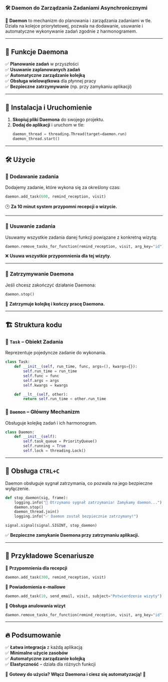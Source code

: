 ### 🛠 **Daemon do Zarządzania Zadaniami Asynchronicznymi**

🚀 **Daemon** to mechanizm do planowania i zarządzania zadaniami w tle. Działa na kolejce priorytetowej, pozwala na dodawanie, usuwanie i automatyczne wykonywanie zadań zgodnie z harmonogramem.

---

## 📌 **Funkcje Daemona**
✅ **Planowanie zadań** w przyszłości  
✅ **Usuwanie zaplanowanych zadań**  
✅ **Automatyczne zarządzanie kolejką**  
✅ **Obsługa wielowątkowa** dla płynnej pracy  
✅ **Bezpieczne zatrzymywanie** (np. przy zamykaniu aplikacji)

---

## 🚀 **Instalacja i Uruchomienie**
1. **Skopiuj pliki Daemona** do swojego projektu.
2. **Dodaj do aplikacji** i uruchom w tle:
   ```python
   daemon_thread = threading.Thread(target=daemon.run)
   daemon_thread.start()
   ```

---

## 🛠 **Użycie**
### 🔹 **Dodawanie zadania**
Dodajemy zadanie, które wykona się za określony czas:
```python
daemon.add_task(600, remind_reception, visit)
```
🕒 **Za 10 minut system przypomni recepcji o wizycie.**

---

### 🔹 **Usuwanie zadania**
Usuwamy wszystkie zadania danej funkcji powiązane z konkretną wizytą:
```python
daemon.remove_tasks_for_function(remind_reception, visit, arg_key="id")
```
❌ **Usuwa wszystkie przypomnienia dla tej wizyty.**

---

### 🔹 **Zatrzymywanie Daemona**
Jeśli chcesz zakończyć działanie Daemona:
```python
daemon.stop()
```
🛑 **Zatrzymuje kolejkę i kończy pracę Daemona.**

---

## 🏗 **Struktura kodu**
### **🔹 `Task` – Obiekt Zadania**
Reprezentuje pojedyncze zadanie do wykonania.
```python
class Task:
    def __init__(self, run_time, func, args=(), kwargs={}):
        self.run_time = run_time
        self.func = func
        self.args = args
        self.kwargs = kwargs

    def __lt__(self, other):
        return self.run_time < other.run_time
```

### **🔹 `Daemon` – Główny Mechanizm**
Obsługuje kolejkę zadań i ich harmonogram.
```python
class Daemon:
    def __init__(self):
        self.task_queue = PriorityQueue()
        self.running = True
        self.lock = threading.Lock()
```

---

## 📌 **Obsługa `CTRL+C`**
Daemon obsługuje sygnał zatrzymania, co pozwala na jego bezpieczne wyłączenie.
```python
def stop_daemon(sig, frame):
    logging.info("🛑 Otrzymano sygnał zatrzymania! Zamykamy daemon...")
    daemon.stop()
    daemon_thread.join()
    logging.info("✅ Daemon został bezpiecznie zatrzymany!")

signal.signal(signal.SIGINT, stop_daemon)
```
✅ **Bezpieczne zamykanie Daemona przy zatrzymaniu aplikacji.**

---

## 📅 **Przykładowe Scenariusze**
🔹 **Przypomnienia dla recepcji**  
```python
daemon.add_task(300, remind_reception, visit)
```
🔹 **Powiadomienia e-mailowe**  
```python
daemon.add_task(10, send_email, visit, subject="Potwierdzenie wizyty")
```
🔹 **Obsługa anulowania wizyt**  
```python
daemon.remove_tasks_for_function(remind_reception, visit, arg_key="id")
```

---

## 🔥 **Podsumowanie**
✅ **Łatwa integracja** z każdą aplikacją  
✅ **Minimalne użycie zasobów**  
✅ **Automatyczne zarządzanie kolejką**  
✅ **Elastyczność** – działa dla różnych funkcji  

🔗 **Gotowy do użycia? Włącz Daemona i ciesz się automatyzacją!** 🚀